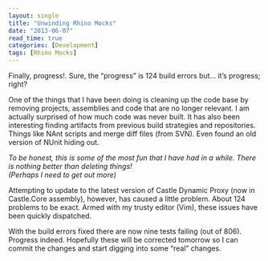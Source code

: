 ```yaml
---
layout: single
title: "Unwinding Rhino Mocks"
date: "2013-06-07"
read_time: true
categories: [Development]
tags: [Rhino Mocks]
---
```


Finally, progress!. Sure, the “progress” is 124 build errors but… it’s progress; right?

One of the things that I have been doing is cleaning up the code base by removing projects, assemblies and code that are no longer relevant. 
I am actually surprised of how much code was never built. It has also been interesting finding artifacts from previous build strategies and repositories. 
Things like NAnt scripts and merge diff files (from SVN). Even found an old version of NUnit hiding out.

_To be honest, this is some of the most fun that I have had in a while. There is nothing better than deleting things!  
(Perhaps I need to get out more)_

Attempting to update to the latest version of Castle Dynamic Proxy (now in Castle.Core assembly), however, has caused a little problem. 
About 124 problems to be exact. Armed with my trusty editor (Vim), these issues have been quickly dispatched.

With the build errors fixed there are now nine tests failing (out of 806). Progress indeed. 
Hopefully these will be corrected tomorrow so I can commit the changes and start digging into some “real” changes.
